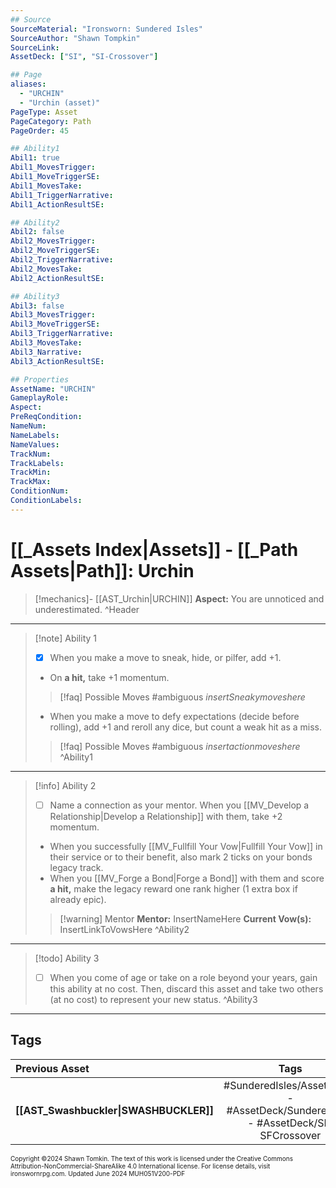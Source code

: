 ```yaml
---
## Source
SourceMaterial: "Ironsworn: Sundered Isles"
SourceAuthor: "Shawn Tompkin"
SourceLink: 
AssetDeck: ["SI", "SI-Crossover"]

## Page
aliases:
  - "URCHIN"
  - "Urchin (asset)"
PageType: Asset
PageCategory: Path
PageOrder: 45

## Ability1
Abil1: true
Abil1_MovesTrigger: 
Abil1_MoveTriggerSE: 
Abil1_MovesTake: 
Abil1_TriggerNarrative: 
Abil1_ActionResultSE: 

## Ability2
Abil2: false
Abil2_MovesTrigger: 
Abil2_MoveTriggerSE: 
Abil2_TriggerNarrative: 
Abil2_MovesTake: 
Abil2_ActionResultSE: 

## Ability3
Abil3: false
Abil3_MovesTrigger: 
Abil3_MoveTriggerSE: 
Abil3_TriggerNarrative: 
Abil3_MovesTake: 
Abil3_Narrative: 
Abil3_ActionResultSE: 

## Properties
AssetName: "URCHIN"
GameplayRole: 
Aspect: 
PreReqCondition: 
NameNum: 
NameLabels: 
NameValues: 
TrackNum: 
TrackLabels: 
TrackMin: 
TrackMax: 
ConditionNum: 
ConditionLabels: 
---
```

# [[_Assets Index|Assets]] - [[_Path Assets|Path]]: Urchin

> [!mechanics]- [[AST_Urchin|URCHIN]]
> **Aspect:** You are unnoticed and underestimated. ^Header
___
> [!note] Ability 1
> - [x] When you make a move to sneak, hide, or pilfer, add +1.
> - On **a hit,** take +1 momentum.
> > [!faq] Possible Moves
> > #ambiguous _insertSneakymoveshere_
> - When you make a move to defy expectations (decide before rolling), add +1 and reroll any dice, but count a weak hit as a miss.
> > [!faq] Possible Moves
> > #ambiguous _insertactionmoveshere_ ^Ability1
___
> [!info] Ability 2
> - [ ] Name a connection as your mentor. When you [[MV_Develop a Relationship|Develop a Relationship]] with them, take +2 momentum.
> - When you successfully [[MV_Fullfill Your Vow|Fullfill Your Vow]] in their service or to their benefit, also mark 2 ticks on your bonds legacy track.
> - When you [[MV_Forge a Bond|Forge a Bond]] with them and score **a hit,** make the legacy reward one rank higher (1 extra box if already epic). 
> > [!warning] Mentor
> > **Mentor:** InsertNameHere 
> > **Current Vow(s):** InsertLinkToVowsHere ^Ability2
___
> [!todo] Ability 3
> - [ ] When you come of age or take on a role beyond your years, gain this ability at no cost. Then, discard this asset and take two others (at no cost) to represent your new status. ^Ability3
___
## Tags

| Previous Asset | Tags | Next Asset |
| :--- | :---: | ---: |
| **[[AST_Swashbuckler\|SWASHBUCKLER]]** | #SunderedIsles/Assets/Path - #AssetDeck/SunderedIsles - #AssetDeck/SI-SFCrossover | **[[AST_Waterborn\|WATERBORN]]** |

<font size=-2>Copyright ©2024 Shawn Tomkin. The text of this work is licensed under the Creative Commons Attribution-NonCommercial-ShareAlike 4.0 International license. For license details, visit ironswornrpg.com. Updated June 2024 MUH051V200-PDF</font>